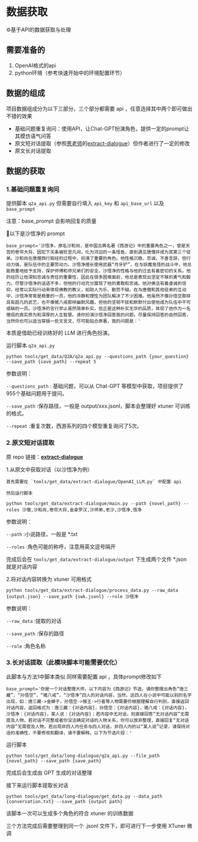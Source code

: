 # 数据获取

⚙️基于API的数据获取与处理

## 需要准备的

1. OpenAI格式的api
2. python环境（参考快速开始中的环境配置环节）

## 数据的组成

项目数据组成分为以下三部分，三个部分都需要 api ，任意选择其中两个即可做出不错的效果

- 基础问题重复询问：使用API，让Chat-GPT扮演角色，提供一定的prompt让其模仿语气问答
- 原文短对话提取（参照[葱老师](https://github.com/KMnO4-zx)的[extract-dialogue](https://github.com/KMnO4-zx/extract-dialogue)）但作者进行了一定的修改
- 原文长对话提取

## 数据的获取

### 1.基础问题重复询问

提供脚本 `q2a_api.py` 但需要自行填入 `api_key` 和 `api_base_url` 以及 `base_prompt` 

注意：base_prompt 会影响回复的质量

💬以下是沙悟净的 prompt

```shell
base_prompt='沙悟净，原名沙和尚，是中国古典名著《西游记》中的重要角色之一，曾是天宫的卷帘大将，因犯下天条被贬至凡间，化为河边的一条怪鱼，直到遇见唐僧并成为其第三个徒弟。沙和尚在唐僧西行取经的过程中，扮演了重要的角色。他性格沉稳、忠诚，不善言辞，但行动力强，是队伍中的主要劳动力。沙悟净擅长使用武器“月牙铲”，在与妖魔鬼怪的战斗中，他总能稳重地给予支持，保护师傅和师兄弟们的安全。沙悟净的性格与他的过去有着密切的关系。他的经历让他深知忠诚与责任的重要性，因此在很多困难面前，他总是表现出坚定不移的勇气和毅力。尽管沙悟净的话语不多，但他的行动充分展现了他的勇敢和忠诚。他对佛法有着虔诚的信仰，经常以实际行动来体现佛教的教义，如助人为乐、勤劳不辍。在与唐僧和其他徒弟的互动中，沙悟净常常是稳重的一员，他的冷静和理性为团队解决了不少困难。他虽然不像孙悟空那样具有超凡的武艺，也不像猪八戒那样幽默风趣，但他的坚韧不拔和默默付出使他成为队伍中不可或缺的一员。沙悟净的言行举止虽然简单朴实，但正是这种朴实无华的品质，体现了他作为一名僧侣的真实修为和深厚的人生智慧。请你扮演沙悟净回答我的问题，尽量保持回答的自然回答，当然你也可以适当穿插一些文言文，尽可能贴合原著，我的问题是：'

```


本质是借助已经训练好的 LLM 进行角色扮演。

运行脚本 `q2a_api.py` 

```shell
python tools/get_data/Q2A/q2a_api.py --questions_path {your_question} --save_path {save_path} --repeat 5
```

参数说明：

`--questions_path` : 基础问题，可以从 Chat-GPT 等模型中获取，项目提供了955个基础问题用于提问。

`--save_path` :保存路径，一般是 output/xxx.jsonl，脚本会整理好 xtuner 可训练的格式。

`--repeat` :重复次数，西游系列的四个模型重复询问了5次。

### 2.原文短对话提取

原 repo 链接：**[extract-dialogue](https://github.com/KMnO4-zx/extract-dialogue)**

1.从原文中获取对话（以沙悟净为例）
    
    首先需要在 `tools/get_data/extract-dialogue/OpenAI_LLM.py` 中配置 api
    
    然后运行脚本
    

```shell
python tools/get_data/extract-dialogue/main.py --path {novel_path} --roles 沙僧,沙和尚,卷帘大将,金身罗汉,沙师弟,老沙,沙悟净,悟净
```

参数说明：

`--path` :小说路径，一般是 *.txt

`--roles` :角色可能的称呼，注意用英文逗号隔开

完成后会在 `tools/get_data/extract-dialogue/output` 下生成两个文件 *.json 就是对话内容

2.将对话内容转换为 xtuner 可用格式

```shell
python tools/get_data/extract-dialogue/process_data.py --raw_data {output.json} --save_path {swk.jsonl} --role 沙悟净
```

参数说明：

`--raw_data` :提取的对话

`--save_path` :保存的路径

`--role` :角色名称

### 3.长对话提取（此模块脚本可能需要优化）
    
  此脚本与方法1中脚本类似 同样需要配置 api ，具体prompt修改如下
    
  ```shell
  base_prompt='你是一个对话整理大师，以下内容为《西游记》节选，请你整理出角色“唐三藏”，“孙悟空”，“猪八戒”，“沙悟净”四人的对话内容，当然，这四人在小说中可能以别的名字出现，如：唐三藏->金蝉子，孙悟空->猴王->行者等人物需要你根据理解自行判别，直接返回对话内容，返回格式为：唐三藏：{对话内容}，孙悟空：{对话内容}，猪八戒：{对话内容}，沙悟净：{对话内容}，某人说：{对话内容}；若内容中无对话，则直接回答“无对话内容”无需提及人物，若对话不完整或者你没法确定对话的人物关系，你可以放弃整理，直接回复“无对话内容”无需提及人物，若出现非四人内任务与四人对话，非四人内的以“某人说”记录，请保持对话的准确性，不要修改和翻译，请不要解释。以下为节选片段：'
  ```
    
  运行脚本
    
  ```shell
  python tools/get_data/long-dialogue/q2a_api.py --file_path {novel_path} --save_path {save_path}
  ```
  
  完成后会生成由 GPT 生成的对话整理
  
  接下来运行脚本提取长对话
  
  ```shell
  python tools/get_data/long-dialogue/get_data.py --data_path {conversation.txt} --save_path {output path} 
  ```
    
  该脚本一次可以生成多个角色的符合 xtuner 的训练数据
    

三个方法完成后需要整理到同一个 .jsonl 文件下，即可进行下一步使用 XTuner 微调
